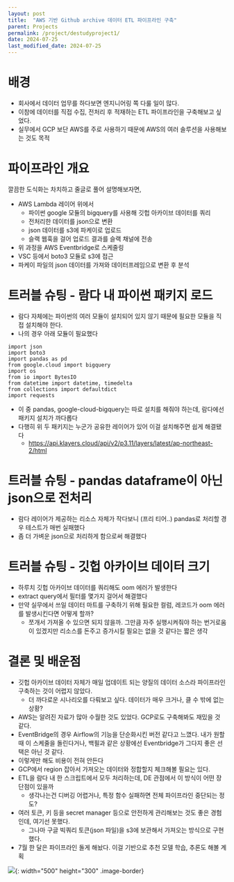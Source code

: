 ```yaml
---
layout: post
title:  "AWS 기반 Github archive 데이터 ETL 파이프라인 구축"
parent: Projects
permalink: /project/destudyproject1/
date: 2024-07-25
last_modified_date: 2024-07-25
---
```


# 배경

- 회사에서 데이터 업무를 하다보면 엔지니어링 쪽 다룰 일이 많다.
- 이참에 데이터를 직접 수집, 전처리 후 적재하는 ETL 파이프라인을 구축해보고 싶었다.
- 실무에서 GCP 보단 AWS를 주로 사용하기 때문에 AWS의 여러 솔루션을 사용해보는 것도 목적

# 파이프라인 개요

깔끔한 도식화는 차치하고 줄글로 풀어 설명해보자면,
- AWS Lambda 레이어 위에서
    - 파이썬 google 모듈의 bigquery를 사용해 깃헙 아카이브 데이터를 쿼리
    - 전처리한 데이터를 json으로 변환
    - json 데이터를 s3에 파케이로 업로드
    - 슬랙 웹훅을 걸어 업로드 결과를 슬랙 채널에 전송
- 위 과정을 AWS Eventbridge로 스케줄링
- VSC 등에서 boto3 모듈로 s3에 접근
- 파케이 파일의 json 데이터를 가져와 데이터프레임으로 변환 후 분석

# 트러블 슈팅 - 람다 내 파이썬 패키지 로드

- 람다 자체에는 파이썬의 여러 모듈이 설치되어 있지 않기 때문에 필요한 모듈을 직접 설치해야 한다.
- 나의 경우 아래 모듈이 필요했다

```
import json
import boto3
import pandas as pd
from google.cloud import bigquery
import os
from io import BytesIO
from datetime import datetime, timedelta
from collections import defaultdict
import requests
```

- 이 중 pandas, google-cloud-bigquery는 따로 설치를 해줘야 하는데, 람다에선 패키지 설치가 까다롭다
- 다행히 위 두 패키지는 누군가 공유한 레이어가 있어 이걸 설치해주면 쉽게 해결됐다
    - https://api.klayers.cloud/api/v2/p3.11/layers/latest/ap-northeast-2/html

# 트러블 슈팅 - pandas dataframe이 아닌 json으로 전처리

- 람다 레이어가 제공하는 리소스 자체가 작다보니 (프리 티어..) pandas로 처리할 경우 테스트가 매번 실패했다
- 좀 더 가벼운 json으로 처리하게 함으로써 해결했다

# 트러블 슈팅 - 깃헙 아카이브 데이터 크기

- 하루치 깃헙 아카이브 데이터를 쿼리해도 oom 에러가 발생한다
- extract query에서 필터를 몇가지 걸어서 해결했다
- 만약 실무에서 쓰일 데이터 마트를 구축하기 위해 필요한 컬럼, 레코드가 oom 에러를 발생시킨다면 어떻게 할까?
    - 쪼개서 가져올 수 있으면 되지 않을까. 그만큼 자주 실행시켜줘야 하는 번거로움이 있겠지만 리소스를 돈주고 증가시킬 필요는 없을 것 같다는 짧은 생각

# 결론 및 배운점

- 깃헙 아카이브 데이터 자체가 매일 업데이트 되는 양질의 데이터 소스라 파이프라인 구축하는 것이 어렵지 않았다.
    - 더 까다로운 시나리오를 다뤄보고 싶다. 데이터가 매우 크거나, 클 수 밖에 없는 상황?
- AWS는 알려진 자료가 많아 수월한 것도 있었다. GCP로도 구축해봐도 재밌을 것 같다.
- EventBridge의 경우 Airflow의 기능을 단순화시킨 버전 같다고 느꼈다. 내가 원할 때 이 스케줄을 돌린다거나, 백필과 같은 상황에선 Eventbridge가 그다지 좋은 선택은 아닌 것 같다.
- 이렇게만 해도 비용이 전혀 안든다
- GCP에서 region 잡아서 가져오는 데이터와 정합할지 체크해볼 필요는 있다.
- ETL을 람다 내 한 스크립트에서 모두 처리하는데, DE 관점에서 이 방식이 어떤 장단점이 있을까
    - 생각나는건 디버깅 어렵거나, 특정 함수 실패하면 전체 파이프라인 중단되는 정도?
- 여러 토큰, 키 등을 secret manager 등으로 안전하게 관리해보는 것도 좋은 경험인데, 여기선 못했다.
    - 그나마 구글 빅쿼리 토큰(json 파일)을 s3에 보관해서 가져오는 방식으로 구현했다.
- 7월 한 달은 파이프라인 돌게 해놨다. 이걸 기반으로 추천 모델 학습, 추론도 해볼 계획

![](https://s-seo.github.io/assets/images/post_destudyproject1_1.png){: width="500" height="300" .image-border}

